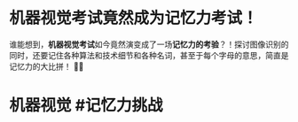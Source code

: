 # 机器视觉考试竟然成为记忆力考试！

谁能想到，**机器视觉考试**如今竟然演变成了一场**记忆力的考验**？！探讨图像识别的同时，还要记住各种算法和技术细节和各种名词，甚至于每个字母的意思，简直是记忆力的大比拼！ 🤯💡

# 机器视觉 #记忆力挑战